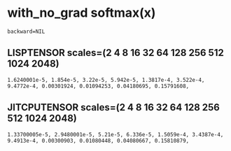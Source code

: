 

# with_no_grad softmax(x)

`backward=NIL`

## LISPTENSOR scales=(2 4 8 16 32 64 128 256 512 1024 2048)

`1.6240001e-5, 1.854e-5, 3.22e-5, 5.942e-5, 1.3817e-4, 3.522e-4, 9.4772e-4, 0.00301924, 0.01094253, 0.04180695, 0.15791608, `

## JITCPUTENSOR scales=(2 4 8 16 32 64 128 256 512 1024 2048)

`1.33700005e-5, 2.9480001e-5, 5.21e-5, 6.336e-5, 1.5059e-4, 3.4387e-4, 9.4913e-4, 0.00300903, 0.01080448, 0.04080667, 0.15810879, `